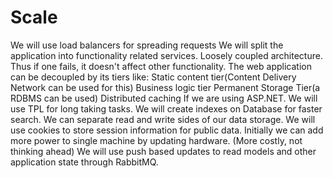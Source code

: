 # Scale
We will use load balancers for spreading requests
We will split the application into functionality related services. Loosely coupled architecture. Thus if one fails, it doesn't affect other functionality. The web application can be decoupled by its tiers like:
	Static content tier(Content Delivery Network can be used for this)
	Business logic tier
	Permanent Storage Tier(a RDBMS can be used)
Distributed caching
If we are using ASP.NET. We will use TPL for long taking tasks.
We will create indexes on Database for faster search.
We can separate read and write sides of our data storage.
We will use cookies to store session information for public data.
Initially we can add more power to single machine by updating hardware. (More costly, not thinking ahead)
We will use push based updates to read models and other application state through RabbitMQ.
